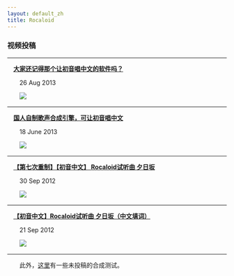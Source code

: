 ```yaml
---
layout: default_zh
title: Rocaloid
---
```


### 视频投稿

---

&emsp;[**大家还记得那个让初音唱中文的软件吗？**][4]
<p class="postdate">&emsp;&emsp;26 Aug 2013</p>

&emsp;&emsp;![](http://i0.hdslb.com/u_f/ed6b69a689be5c62f4d1c7368afab267.png)

---

&emsp;[**国人自制歌声合成引擎，可让初音唱中文**][3]
<p class="postdate">&emsp;&emsp;18 June 2013</p>

&emsp;&emsp;![](http://i2.hdslb.com/u_f/2e74c1ceb9a85130b36156838585dce1.png)

---

&emsp;[**【第七次重制】【初音中文】 Rocaloid试听曲 夕日坂**][2]
<p class="postdate">&emsp;&emsp;30 Sep 2012</p>

&emsp;&emsp;![](http://i2.hdslb.com/user/5101/510196/13490146314debaccd689c90c3.jpg)

---

&emsp;[**【初音中文】Rocaloid试听曲 夕日坂（中文填词）**][1]
<p class="postdate">&emsp;&emsp;21 Sep 2012</p>

&emsp;&emsp;![](http://i2.hdslb.com/user/5101/510196/13490146314debaccd689c90c3.jpg)

---

&emsp;&emsp;此外，[这里](/sub/zh/posts-unposted/index.html)有一些未投稿的合成测试。

<br />

[1]: http://www.bilibili.tv/video/av360461/
[2]: http://www.bilibili.tv/video/av365894/
[3]: http://www.bilibili.tv/video/av595252/
[4]: http://www.bilibili.tv/video/av733216/
